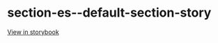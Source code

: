 # section-es--default-section-story

[View in storybook](https://raw.githack.com/Independent-Digital-News-and-Media-Ltd/indy-pwamp-sb/PR-1988-sb/index.html?path=/story/section-es--default-section-story)